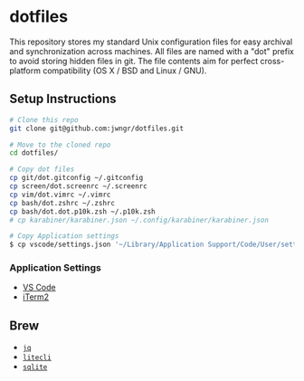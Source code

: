 # dotfiles

This repository stores my standard Unix configuration files for easy archival and synchronization
across machines. All files are named with a "dot" prefix to avoid storing hidden files in git. The
file contents aim for perfect cross-platform compatibility (OS X / BSD and Linux / GNU).

## Setup Instructions

```bash
# Clone this repo
git clone git@github.com:jwngr/dotfiles.git

# Move to the cloned repo
cd dotfiles/

# Copy dot files
cp git/dot.gitconfig ~/.gitconfig
cp screen/dot.screenrc ~/.screenrc
cp vim/dot.vimrc ~/.vimrc
cp bash/dot.zshrc ~/.zshrc
cp bash/dot.dot.p10k.zsh ~/.p10k.zsh
# cp karabiner/karabiner.json ~/.config/karabiner/karabiner.json

# Copy Application settings
$ cp vscode/settings.json '~/Library/Application Support/Code/User/settings.json'
```

### Application Settings

- [VS Code](vscode/README.md)
- [iTerm2](iterm2/README.md)

## Brew

- [`jq`](https://stedolan.github.io/jq/)
- [`litecli`](https://litecli.com/)
- [`sqlite`](https://www.sqlite.org/index.html)

